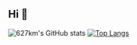 ## Hi 🙂

![627km's GitHub stats](https://github-readme-stats.vercel.app/api?username=627km&show_icons=true&theme=radical)
[![Top Langs](https://github-readme-stats.vercel.app/api/top-langs/?username=627km&layout=compact)](https://github.com/627km/github-readme-stats)